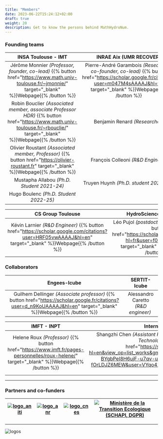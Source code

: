 ```yaml
---
title: "Members"
date: 2023-06-22T15:24:12+02:00
draft: true
weight: 20
description: Get to know the persons behind MathHydroNum.
---
```


### Founding teams
| INSA Toulouse - IMT                | INRAE Aix (UMR RECOVER)                | 
| :--------------------------------: | :------------------------------------: |
| Jérôme Monnier *(Professor, founder, co-lead)* {{% button href="https://www.math.univ-toulouse.fr/~jmonnie/" target="_blank" %}}Webpage{{% /button %}} | Pierre-André Garambois *(Researcher, co-founder, co-lead)* {{% button href="https://scholar.google.fr/citations?user=m047M4sAAAAJ&hl=fr" target="_blank" %}}Webpage{{% /button %}}  |
| Robin Bouclier *(Associated member, associate Professor HDR)* {{% button href="https://www.math.univ-toulouse.fr/~rbouclie/" target="_blank" %}}Webpage{{% /button %}} | Benjamin Renard *(Researcher)*         |
| Olivier Roustant *(Associated member, Professor)* {{% button href="https://olivier-roustant.fr" target="_blank" %}}Webpage{{% /button %}} | François Colleoni *(R&D Engineer)* |
| Mustapha Allabou *(Ph.D. Student 2021-24)* | Truyen Huynh *(Ph.D. student 2022-25)* |
| Hugo Boulenc *(Ph.D. Student 2022-25)* | |

| CS Group Toulouse | HydroSciences Montpellier |  
| :-----------------------: | :-------------------------: |
| Kévin Larnier *(R&D Engineer)* {{% button href="https://scholar.google.com/citations?user=HRF05vwAAAAJ&hl=en" target="_blank" %}}Webpage{{% /button %}} | Léo Pujol *(postdoctoral researcher)* {{% button href="https://scholar.google.fr/citations?hl=fr&user=f0cKHqYAAAAJ" target="_blank" %}}Webpage{{% /button %}} | 

### Collaborators
| Engees-Icube | SERTIT-Icube |
| :---------------: | :---------------: |
| Guilhem Dellinger *(Associate professor)* {{% button href="https://scholar.google.fr/citations?user=d_n9KoUAAAAJ&hl=en" target="_blank" %}}Webpage{{% /button %}}| Alessandro Caretto *(R&D engineer)* |

| IMFT - INPT | International collaborators |
| :---------: | :-------------------------: |
|  Helene Roux *(Professor)* {{% button href="https://www.imft.fr/pages-personnelles/roux-helene/" target="_blank" %}}Webpage{{% /button %}} |Shangzhi Chen *(Assistant Professor, Anhui University of Science and Technology in China)* {{% button href="https://scholar.google.com/citations?hl=en&view_op=list_works&gmla=AMpAcmR27_MXKrZeHg6uNStguO0JZt-BYgbPeI8H6ujF-u7qv-uNhUnPcwPTGx0n3fgLXJWB6Gbbt40p-fOrLDJZ6MEW&user=VYqo41QAAAAJ" target="_blank" %}}Webpage{{% /button %}} |

<!-- ### International collaborators
- Prof. LAI Xijun, Nanjing NIGLAS, Chinese Acad. Sc. {{% button href="http://english.niglas.cas.cn" target="_blank" %}}Webpage{{% /button %}}
- Shangzhi Chen *(Assistant Professor, Anhui University of Science and Technology in China)* {{% button href="https://scholar.google.com/citations?hl=en&view_op=list_works&gmla=AMpAcmR27_MXKrZeHg6uNStguO0JZt-BYgbPeI8H6ujF-u7qv-uNhUnPcwPTGx0n3fgLXJWB6Gbbt40p-fOrLDJZ6MEW&user=VYqo41QAAAAJ" target="_blank" %}}Webpage{{% /button %}} -->
---

### Partners and co-funders 

| [![logo_aniti](/images/logo_aniti.png?width=10pc)](https://aniti.univ-toulouse.fr/en/) | [![logo_anr](/images/logo_anr.png?width=10pc)](https://anr.fr/en/) | [![logo_cnes](/images/logo_cnes.png?width=10pc)](https://cnes.fr/en/) | [![Ministère de la Transition Ecologique (SCHAPI, DGPR)](/images/logo_ministry.png?width=15pc)](https://www.data.gouv.fr/en/organizations/service-central-dhydrometeorologie-et-dappui-a-la-prevision-des-inondations/) |
| :-: | :-: | :-: | :-: |

---

![logos](/images/logo_list.png?width=40pc)
